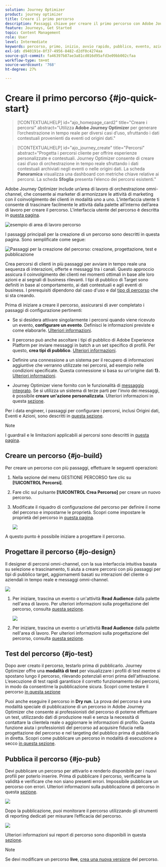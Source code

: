 ```yaml
---
solution: Journey Optimizer
product: journey optimizer
title: Creare il primo percorso
description: Passaggi chiave per creare il primo percorso con Adobe Journey Optimizer
feature: Journeys, Get Started
topic: Content Management
role: User
level: Intermediate
keywords: percorso, primo, inizio, avvio rapido, pubblico, evento, azione
exl-id: d940191e-8f37-4956-8482-d2df0c4274aa
source-git-commit: fa46397b87ae3a81cd016d95afd3e09bb002cfaa
workflow-type: tm+mt
source-wordcount: '768'
ht-degree: 27%

---
```


# Creare il primo percorso {#jo-quick-start}

>[!CONTEXTUALHELP]
>id="ajo_homepage_card2"
>title="Creare i percorsi"
>abstract="Utilizza **Adobe Journey Optimizer** per generare l’orchestrazione in tempo reale per diversi casi d’uso, sfruttando i dati contestuali provenienti da eventi od origini dati."

>[!CONTEXTUALHELP]
>id="ajo_journey_create"
>title="Percorsi"
>abstract="Progetta i percorsi cliente per offrire esperienze personalizzate e contestuali. Journey Optimizer consente di creare casi d’uso di orchestrazione in tempo reale sfruttando i dati contestuali archiviati negli eventi o nelle origini dati. La scheda **Panoramica** visualizza una dashboard con metriche chiave relative ai percorsi. La scheda **Sfoglia** presenta l’elenco dei percorsi esistenti."

Adobe Journey Optimizer include un’area di lavoro di orchestrazione omni-channel, che consente ai marketer di armonizzare le attività di marketing con il coinvolgimento dei clienti in modalità uno a uno. L’interfaccia utente ti consente di trascinare facilmente le attività dalla palette all’interno dell’area di lavoro per creare il percorso. L&#39;interfaccia utente del percorso è descritta in [questa pagina](journey-ui.md).

![esempio di area di lavoro percorso](assets/journey38.png)


I passaggi principali per la creazione di un percorso sono descritti in questa pagina. Sono semplificate come segue:

![Passaggi per la creazione del percorso: creazione, progettazione, test e pubblicazione](assets/journey-creation-process.png)


Crea percorsi di clienti in più passaggi per avviare in tempo reale una sequenza di interazioni, offerte e messaggi tra i canali. Questo approccio assicura il coinvolgimento dei clienti nei momenti ottimali in base alle loro azioni e ai segnali di business rilevanti. I tipi di pubblico di Target sono definiti in base al comportamento, ai dati contestuali e agli eventi di business. I prerequisiti dipendono dal caso d&#39;uso e dal [tipo di percorso](entry-management.md#types-of-journeys) che si sta creando.

Prima di iniziare a creare il percorso, assicurarsi di aver completato i passaggi di configurazione pertinenti:

* Se si desidera attivare singolarmente i percorsi quando viene ricevuto un evento, **configurare un evento**. Definisci le informazioni previste e come elaborarle. [Ulteriori informazioni](../event/about-events.md).

<!--   ![](assets/jo-event7bis.png)  -->

* Il percorso può anche ascoltare i tipi di pubblico di Adobe Experience Platform per inviare messaggi in batch a un set specifico di profili. Per questo, **crea tipi di pubblico**. [Ulteriori informazioni](../audience/about-audiences.md).

<!--   ![](assets/segment2.png)  -->

* Definire una connessione a un sistema per il recupero di informazioni aggiuntive che verranno utilizzate nei percorsi, ad esempio nelle condizioni specificate. Questa connessione si basa su un&#39;origine dati **1&rbrace;.** [Ulteriori informazioni](../datasource/about-data-sources.md).

<!--   ![](assets/jo-datasource.png)  -->

* Journey Optimizer viene fornito con le funzionalità di [messaggio integrato](../building-journeys/journeys-message.md). Se si utilizza un sistema di terze parti per l&#39;invio dei messaggi, è possibile **creare un&#39;azione personalizzata**. Ulteriori informazioni in questa [sezione](../action/action.md).

<!--    ![](assets/custom2.png)  -->


Per i data engineer, i passaggi per configurare i percorsi, inclusi Origini dati, Eventi e Azioni, sono descritti in [questa sezione](../configuration/about-data-sources-events-actions.md).


>[!NOTE]
>
>I guardrail e le limitazioni applicabili ai percorsi sono descritti in [questa pagina](../start/guardrails.md).

## Creare un percorso {#jo-build}

Per creare un percorso con più passaggi, effettuare le seguenti operazioni:

1. Nella sezione del menu GESTIONE PERCORSO fare clic su **[!UICONTROL Percorsi]**.

1. Fare clic sul pulsante **[!UICONTROL Crea Percorso]** per creare un nuovo percorso.

1. Modificate il riquadro di configurazione del percorso per definire il nome del percorso e impostarne le proprietà. Scopri come impostare le proprietà del percorso in [questa pagina](journey-properties.md).

   ![](assets/jo-properties.png)

A questo punto è possibile iniziare a progettare il percorso.

## Progettare il percorso {#jo-design}

Il designer di percorsi omni-channel, con la sua interfaccia intuitiva basata su selezione e trascinamento, ti aiuta a creare percorsi con più passaggi per tipi di pubblico target, aggiornamenti basati su interazioni del cliente o aziendali in tempo reale e messaggi omni-channel.

![](assets/journey38.png)

1. Per iniziare, trascina un evento o un&#39;attività **Read Audience** dalla palette nell&#39;area di lavoro. Per ulteriori informazioni sulla progettazione del percorso, consulta [questa sezione](using-the-journey-designer.md).

   ![](assets/read-segment.png)

1. Per iniziare, trascina un evento o un&#39;attività **Read Audience** dalla palette nell&#39;area di lavoro. Per ulteriori informazioni sulla progettazione del percorso, consulta [questa sezione](using-the-journey-designer.md).

## Test del percorso {#jo-test}

Dopo aver creato il percorso, testarlo prima di pubblicarlo. Journey Optimizer offre una **modalità di test** per visualizzare i profili di test mentre si spostano lungo il percorso, rilevando potenziali errori prima dell&#39;attivazione. L’esecuzione di test rapidi garantisce il corretto funzionamento dei percorsi, in modo da consentirne la pubblicazione sicura. Scopri come testare il percorso [ in questa sezione](testing-the-journey.md)

Puoi anche eseguire il percorso in **Dry run**. La prova del percorso è una modalità speciale di pubblicazione di un percorso in Adobe Journey Optimizer che consente ai professionisti del percorso di poterne effettuare un test, utilizzando dati di produzione reali e senza la necessità di contattare la clientela reale o aggiornare le informazioni di profilo. Questa funzione aiuta i professionisti del percorso ad acquisire fiducia nella progettazione del percorso e nel targeting del pubblico prima di pubblicarlo in diretta. Scopri come pubblicare un percorso in modalità di esecuzione a secco [in questa sezione](journey-dry-run.md).

## Pubblica il percorso {#jo-pub}

Devi pubblicare un percorso per attivarlo e renderlo disponibile per i nuovi profili per poterlo inserire. Prima di pubblicare il percorso, verificarne la validità e verificare che non siano presenti errori. Impossibile pubblicare un percorso con errori. Ulteriori informazioni sulla pubblicazione di percorso in questa [sezione](publishing-the-journey.md).

![](assets/jo-journeyuc2_32bis.png)

Dopo la pubblicazione, puoi monitorare il percorso utilizzando gli strumenti di reporting dedicati per misurare l’efficacia del percorso.

![](assets/jo-dynamic_report_journey_12.png)

Ulteriori informazioni sui report di percorso sono disponibili in questa [sezione](../reports/live-report.md).

>[!NOTE]
>
>Se devi modificare un percorso **live**, [crea una nuova versione](journey-ui.md#journey-versions) del percorso.
